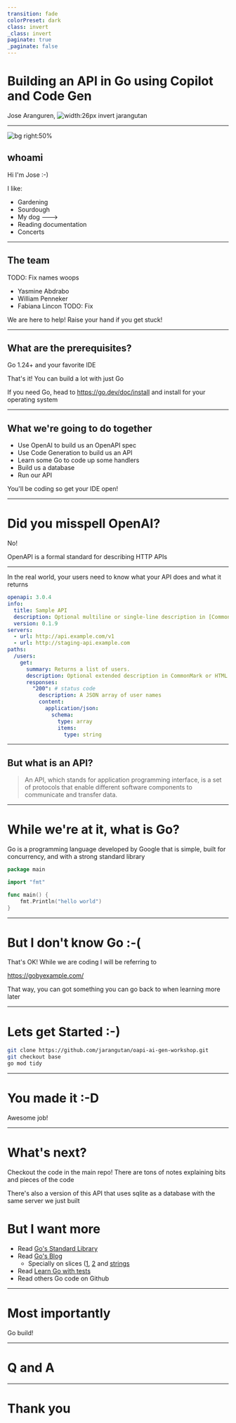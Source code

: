 ```yaml
---
transition: fade
colorPreset: dark
class: invert
_class: invert
paginate: true
_paginate: false
---
```


<!--
footer: ShellHacks 2025
-->

# Building an API in Go using Copilot and Code Gen

Jose Aranguren, ![width:26px invert](https://raw.githubusercontent.com/gilbarbara/logos/refs/heads/main/logos/github-icon.svg) jarangutan

<!-- # Agenda
1. Introduction
2. Overview
3. What are APIs
4. OpenAPI Schemas
5. Getting started with Go
6. Code Generators
7. Lets make an API!
-->

---

![bg right:50%](./assets/chester.png)

## whoami

Hi I'm Jose :-)

I like:

- Gardening
- Sourdough
- My dog --->
- Reading documentation
- Concerts

---

## The team

TODO: Fix names woops

- Yasmine Abdrabo
- William Penneker
- Fabiana Lincon TODO: Fix

We are here to help! Raise your hand if you get stuck!

---

## What are the prerequisites?

Go 1.24+ and your favorite IDE

That's it! You can build a lot with just Go

If you need Go, head to <https://go.dev/doc/install> and install for your operating system

---

## What we're going to do together

- Use OpenAI to build us an OpenAPI spec
- Use Code Generation to build us an API
- Learn some Go to code up some handlers
- Build us a database
- Run our API

You'll be coding so get your IDE open!

---

# Did you misspell OpenAI?

No!

OpenAPI is a formal standard for describing HTTP APIs

---

<!--
_footer: https://swagger.io/docs/specification/v3_0/basic-structure/
-->

In the real world, your users need to know what your API does and what it returns

```yaml
openapi: 3.0.4
info:
  title: Sample API
  description: Optional multiline or single-line description in [CommonMark](http://commonmark.org/help/) or HTML.
  version: 0.1.9
servers:
  - url: http://api.example.com/v1
  - url: http://staging-api.example.com
paths:
  /users:
    get:
      summary: Returns a list of users.
      description: Optional extended description in CommonMark or HTML.
      responses:
        "200": # status code
          description: A JSON array of user names
          content:
            application/json:
              schema:
                type: array
                items:
                  type: string
```

---

## But what is an API?

<!--
_footer: https://www.postman.com/what-is-an-api/
-->

> An API, which stands for application programming interface, is a set of protocols that enable different software components to communicate and transfer data.

---

# While we're at it, what is Go?

<!--
_footer: https://go.dev/ and https://gobyexample.com/hello-world
-->

Go is a programming language developed by Google that is simple, built for concurrency, and with a strong standard library

```go
package main

import "fmt"

func main() {
    fmt.Println("hello world")
}
```

---

# But I don't know Go :-(

That's OK! While we are coding I will be referring to

<https://gobyexample.com/>

That way, you can got something you can go back to when learning more later

---

# Lets get Started :-)

```bash
git clone https://github.com/jarangutan/oapi-ai-gen-workshop.git
git checkout base
go mod tidy
```

---

# You made it :-D

Awesome job!

---

# What's next?

Checkout the code in the main repo! There are tons of notes explaining bits and pieces of the code

There's also a version of this API that uses sqlite as a database with the same server we just built

# But I want more

- Read [Go's Standard Library](https://github.com/golang/go)
- Read [Go's Blog](https://blog.golang.org/)
  - Specially on slices ([1](https://blog.golang.org/slices-intro), [2](ttps://blog.golang.org/slices) and [strings](https://blog.golang.org/strings)
- Read [Learn Go with tests](https://quii.gitbook.io/learn-go-with-tests/)
- Read others Go code on Github

---

# Most importantly

Go build!

---

# Q and A

---

# Thank you
